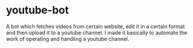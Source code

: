 # youtube-bot
A bot which fetches videos from certain website, edit it in a certain format and then upload it to a youtube channel. I made it basically to automate the work of operating and handling a youtube channel. 
